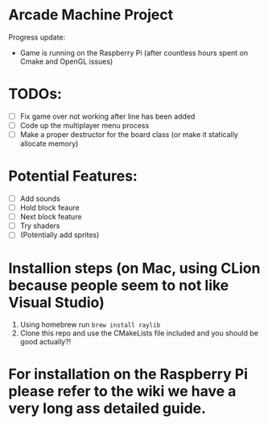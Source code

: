 # Arcade Machine Project

Progress update:
- Game is running on the Raspberry Pi (after countless hours spent on Cmake and OpenGL issues)
# TODOs:
- [ ] Fix game over not working after line has been added
- [ ] Code up the multiplayer menu process
- [ ] Make a proper destructor for the board class (or make it statically allocate memory)
# Potential Features:
- [ ] Add sounds
- [ ] Hold block feaure
- [ ] Next block feature
- [ ] Try shaders
- [ ] (Potentially add sprites)

# Installion steps (on Mac, using CLion because people seem to not like Visual Studio)

1. Using homebrew run `brew install raylib`
2. Clone this repo and use the CMakeLists file included and you should be good actually?!

# For installation on the Raspberry Pi please refer to the wiki we have a very long ass detailed guide.

